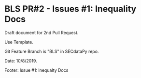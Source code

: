 # BLS PR#2 - Issues #1: Inequality Docs  

Draft document for 2nd Pull Request.  

Use Template.  

Git Feature Branch is "BLS" in SECdataPy repo.  

Date: 10/8/2019.  

Footer: Issue #1: Inequalty Docs  